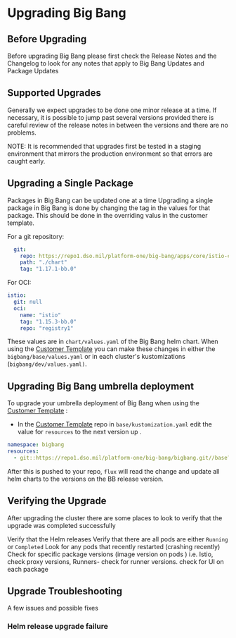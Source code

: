 # Upgrading Big Bang

## Before Upgrading
Before upgrading Big Bang please first check the Release Notes and the Changelog to look for any notes that apply to Big Bang Updates and Package Updates

## Supported Upgrades
Generally we expect upgrades to be done one minor release at a time.  If necessary, it is possible to jump past several versions provided there is careful review of the release notes in between the versions and there are no problems.

NOTE: It is recommended that upgrades first be tested in a staging environment that mirrors the production environment so that errors are caught early.

## Upgrading a Single Package
Packages in Big Bang can be updated one at a time
Upgrading a single package in Big Bang is done by changing the tag in the values for that package.  This should be done in the overriding valus in the customer template.

For a git repository:

```yaml
  git:
    repo: https://repo1.dso.mil/platform-one/big-bang/apps/core/istio-controlplane.git
    path: "./chart"
    tag: "1.17.1-bb.0"
```

For OCI:

```yaml
istio:
  git: null
  oci:
    name: "istio"
    tag: "1.15.3-bb.0"
    repo: "registry1"
```

These values are in `chart/values.yaml` of the Big Bang helm chart.
When using the [Customer Template](https://repo1.dso.mil/big-bang/customers/template) you can make these changes in either the `bigbang/base/values.yaml` or in each cluster's kustomizations (`bigbang/dev/values.yaml)`.

## Upgrading Big Bang umbrella deployment
To upgrade your umbrella deployment of Big Bang when using the [Customer Template](https://repo1.dso.mil/big-bang/customers/template) :
* In the [Customer Template](https://repo1.dso.mil/big-bang/customers/template) repo in `base/kustomization.yaml` edit the value for `resources` to the next version up .

```yaml
namespace: bigbang
resources:
  - git::https://repo1.dso.mil/platform-one/big-bang/bigbang.git//base?ref=release-1.56.x
```

After this is pushed to your repo, `flux` will read the change and update all helm charts to the versions on the BB release version.

## Verifying the Upgrade
After upgrading the cluster there are some places to look to verify that the upgrade was completed successfully

Verify that the Helm releases 
Verify that there are all pods are either `Running` or `Completed`
Look for any pods that recently restarted (crashing recently)
Check for specific package versions (image version on pods ) i.e. Istio, check proxy versions, Runners- check for runner versions. check for UI on each package

## Upgrade Troubleshooting
A few issues and possible fixes

### Helm release upgrade failure
